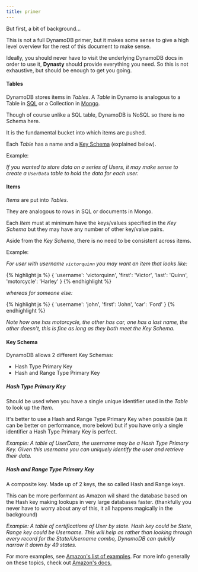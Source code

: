 ```yaml
---
title: primer
---
```


But first, a bit of background...

This is not a full DynamoDB primer, but it makes some sense to give a high
level overview for the rest of this document to make sense.

Ideally, you should never have to visit the underlying DynamoDB docs in order
to use it, **Dynasty** should provide everything you need. So this is not
exhaustive, but should be enough to get you going.

#### Tables

DynamoDB stores items in *Tables*. A *Table* in Dynamo is
analogous to a Table in [SQL][SQL] or a Collection in [Mongo][Mongo].

Though of course unlike a SQL table, DynamoDB is NoSQL so there is no Schema here.

It is the fundamental bucket into which items are pushed.

Each *Table* has a name and a [Key Schema](#keyschema) (explained below).

Example:

*If you wanted to store data on a series of Users, it may make sense to create
a `UserData` table to hold the data for each user.*


#### Items

*Items* are put into *Tables*.

They are analogous to rows in SQL or documents in Mongo.

Each *Item* must at minimum have the keys/values specified in the *Key Schema*
but they may have any number of other key/value pairs.

Aside from the *Key Schema*, there is no need to be consistent across items.

Example:

*For user with username `victorquinn` you may want an item that looks like:*

{% highlight js %}
{
    'username': 'victorquinn',
    'first': 'Victor',
    'last': 'Quinn',
    'motorcycle': 'Harley'
}
{% endhighlight %}

*whereas for someone else:*

{% highlight js %}
{
    'username': 'john',
    'first': 'John',
    'car': 'Ford'
}
{% endhighlight %}

*Note how one has motorcycle, the other has car, one has a last name, the other
doesn't, this is fine as long as they both meet the Key Schema.*

#### Key Schema <a id="keyschema"></a>

DynamoDB allows 2 different Key Schemas:

- Hash Type Primary Key
- Hash and Range Type Primary Key

##### Hash Type Primary Key

Should be used when you have a single unique identifier used in the *Table* to
look up the *Item*.

It's better to use a Hash and Range Type Primary Key when possible (as it can
be better on performance, more below) but if you have only a single identifier
a Hash Type Primary Key is perfect.

*Example: A table of UserData, the username may be a Hash Type Primary Key.
Given this username you can uniquely identify the user and retrieve their
data.*

##### Hash and Range Type Primary Key

A composite key. Made up of 2 keys, the so called Hash and Range keys.

This can be more performant as Amazon wil shard the database based on the Hash
key making lookups in very large databases faster. (thankfully you never have to
worry about any of this, it all happens magically in the background)

*Example: A table of certifications of User by state. Hash key could be State,
Range key could be Username. This will help as rather than looking through every
record for the State/Username combo, DynamoDB can quickly narrow it down by
49 states.*


For more examples, see [Amazon's list of examples][Examples]. For more info
generally on these topics, check out [Amazon's docs.][More]

[Examples]: http://docs.aws.amazon.com/amazondynamodb/latest/developerguide/SampleTablesAndData.html
[More]: http://docs.aws.amazon.com/amazondynamodb/latest/developerguide/DataModel.html#DataModelTableItemAttribute
[SQL]: https://en.wikipedia.org/wiki/SQL
[Mongo]: http://mongodb.org
